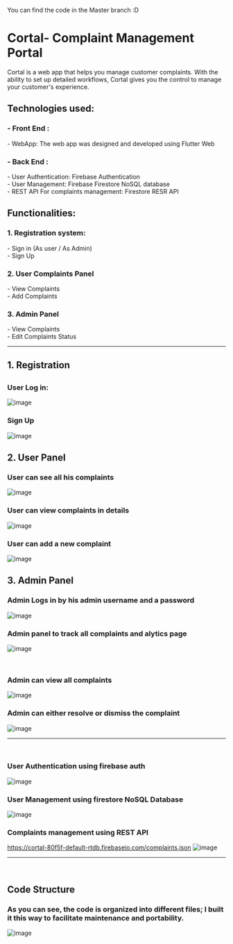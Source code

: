 You can find the code in the Master branch :D

<h1>Cortal- Complaint Management Portal</h1>
Cortal is a web app that helps you manage customer complaints. With the ability to set up detailed workflows, Cortal gives you the control to manage your customer's experience.
<br>
<h2>Technologies used:</h2>
 <h3> - Front End :</h3>
      - WebApp: The web app was designed and developed using Flutter Web <br>
 <h3> - Back End :</h3>
      - User Authentication: Firebase Authentication <br>
      - User Management: Firebase Firestore NoSQL database<br>
      - REST API For complaints management: Firestore RESR API

 
 
 

 
 <h2>Functionalities:</h2>
   <h3>  1. Registration system:</h3>
        - Sign in (As user / As Admin)<br>
        - Sign Up<br>
   <h3>  2. User Complaints Panel</h3>
        - View Complaints<br>
        - Add Complaints<br>
   <h3>  3. Admin Panel</h3>
        - View Complaints <br>
        - Edit Complaints Status<br>
  <hr>
        
<h2>1. Registration<h2>
   <h3>User Log in: </h3>
 
 ![image](https://user-images.githubusercontent.com/32065167/129201245-d4be291b-5398-425c-8f3b-3d723c9bbc54.png)
 <br>
<h3> Sign Up </h3>
 
![image](https://user-images.githubusercontent.com/32065167/129201436-7c8d9152-0622-488f-8f0a-5e4a9bfba193.png)
 <br>

  <h2>2. User Panel</h2>
  <h3> User can see all his complaints</h3>
 
  ![image](https://user-images.githubusercontent.com/32065167/129201773-09acd865-8d7c-4a8d-8fd8-81d7a0aaeb6d.png)
 <br>
  
  <h3>User can view complaints in details </h3>
 
  ![image](https://user-images.githubusercontent.com/32065167/129202331-9af67e36-b79c-46e3-8098-b27bf5406a12.png)
<br>
 
  <h3>User can add a new complaint</h3>
 
![image](https://user-images.githubusercontent.com/32065167/129202191-b2ae2b1c-d267-4383-bdc3-c818ab285172.png)
<br>
 <h2> 3. Admin Panel</h2>
<h3>Admin Logs in by his admin username and a password</h3>
 
![image](https://user-images.githubusercontent.com/32065167/129202438-2c7e7aff-bf1a-47d8-9c8a-33531d9d6f0b.png)
<br>
<h3>Admin panel to track all complaints and alytics page</h3>
 
![image](https://user-images.githubusercontent.com/32065167/129202622-cec98485-a165-44c4-9934-1efb3ed66cf4.png)

<br>
<h3>Admin can view all complaints</h3>
 
![image](https://user-images.githubusercontent.com/32065167/129202733-cad886b5-7ec5-4e41-93a1-2f4b29bec5d3.png)
<br>
<h3>Admin can either resolve or dismiss the complaint</h3>
 
![image](https://user-images.githubusercontent.com/32065167/129202835-ddd42b52-ca48-436f-a7ab-1623d5c4c38d.png)
<br>
<hr>
<br>
<h3>User Authentication using firebase auth</h3>
 
![image](https://user-images.githubusercontent.com/32065167/129203012-27992b8e-11b2-4ea9-aa81-e3b15f4fedb7.png)
 <br>
<h3>User Management using firestore NoSQL Database</h3>
 
![image](https://user-images.githubusercontent.com/32065167/129203311-0cdaa93d-5ba9-45b0-85e7-91aed4a6ac43.png)
<br>

<h3>Complaints management using REST API</h3>
 
  https://cortal-80f5f-default-rtdb.firebaseio.com/complaints.json
![image](https://user-images.githubusercontent.com/32065167/129203444-a8daeae0-2c4c-41b7-959e-3578de59dcd8.png)
<br>
<hr>
<br>
<h2>Code Structure</h2>
<h3>As you can see, the code is organized into different files; I built it this way to facilitate maintenance and portability.</h3>
 
![image](https://user-images.githubusercontent.com/32065167/129204045-cba25098-5f64-485a-a7ae-3338c3c6d73a.png)
<br>
